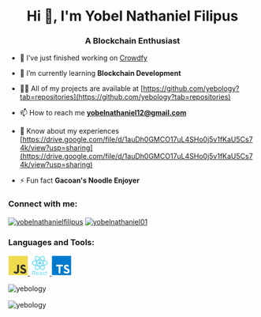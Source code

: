 <h1 align="center">Hi 👋, I'm Yobel Nathaniel Filipus</h1>
<h3 align="center">A Blockchain Enthusiast</h3>

- 🔭 I’ve just finished working on [Crowdfy](https://github.com/yebology/crowdfy-summary.git)

- 🌱 I’m currently learning **Blockchain Development**

- 👨‍💻 All of my projects are available at [https://github.com/yebology?tab=repositories](https://github.com/yebology?tab=repositories)

- 📫 How to reach me **yobelnathaniel12@gmail.com**

- 📄 Know about my experiences [https://drive.google.com/file/d/1auDh0GMCO17uL4SHo0j5v1fKaU5Cs74k/view?usp=sharing](https://drive.google.com/file/d/1auDh0GMCO17uL4SHo0j5v1fKaU5Cs74k/view?usp=sharing)

- ⚡ Fun fact **Gacoan's Noodle Enjoyer**

<h3 align="left">Connect with me:</h3>
<p align="left">
<a href="https://linkedin.com/in/yobelnathanielfilipus" target="blank"><img align="center" src="https://raw.githubusercontent.com/rahuldkjain/github-profile-readme-generator/master/src/images/icons/Social/linked-in-alt.svg" alt="yobelnathanielfilipus" height="30" width="40" /></a>
<a href="https://instagram.com/yobelnathaniel01" target="blank"><img align="center" src="https://raw.githubusercontent.com/rahuldkjain/github-profile-readme-generator/master/src/images/icons/Social/instagram.svg" alt="yobelnathaniel01" height="30" width="40" /></a>
</p>

<h3 align="left">Languages and Tools:</h3>
<p align="left"> <a href="https://developer.mozilla.org/en-US/docs/Web/JavaScript" target="_blank" rel="noreferrer"> <img src="https://raw.githubusercontent.com/devicons/devicon/master/icons/javascript/javascript-original.svg" alt="javascript" width="40" height="40"/> </a> <a href="https://reactjs.org/" target="_blank" rel="noreferrer"> <img src="https://raw.githubusercontent.com/devicons/devicon/master/icons/react/react-original-wordmark.svg" alt="react" width="40" height="40"/> </a> <a href="https://www.typescriptlang.org/" target="_blank" rel="noreferrer"> <img src="https://raw.githubusercontent.com/devicons/devicon/master/icons/typescript/typescript-original.svg" alt="typescript" width="40" height="40"/> </a> </p>

<p><img align="center" src="https://github-readme-stats.vercel.app/api/top-langs?username=yebology&show_icons=true&locale=en&layout=compact" alt="yebology" /></p>

<p><img align="center" src="https://github-readme-streak-stats.herokuapp.com/?user=yebology&" alt="yebology" /></p>
